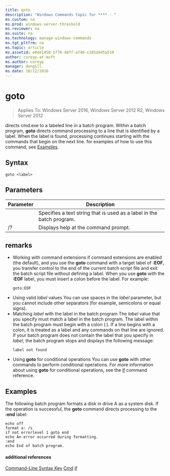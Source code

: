 ```yaml
---
title: goto
description: "Windows Commands topic for **** - "
ms.custom: na
ms.prod: windows-server-threshold
ms.reviewer: na
ms.suite: na
ms.technology: manage-windows-commands
ms.tgt_pltfrm: na
ms.topic: article
ms.assetid: e0de1458-1f78-48ff-a746-c285a945a510
author: coreyp-at-msft
ms.author: coreyp
manager: dongill
ms.date: 10/12/2016
---
```

# goto

>Applies To: Windows Server 2016, Windows Server 2012 R2, Windows Server 2012

directs cmd.exe to a labeled line in a batch program. Within a batch program, **goto** directs command processing to a line that is identified by a label. When the label is found, processing continues starting with the commands that begin on the next line.
for examples of how to use this command, see [Examples](#BKMK_examples).
## Syntax
```
goto <label> 
```
## Parameters
|Parameter|Description|
|-------|--------|
|<label>|Specifies a text string that is used as a label in the batch program.|
|/?|Displays help at the command prompt.|
## remarks
-   Working with command extensions
    if command extensions are enabled (the default), and you use the **goto** command with a target label of **:EOF**, you transfer control to the end of the current batch script file and exit the batch script file without defining a label. When you use **goto** with the **:EOF** label, you must insert a colon before the label. For example:
    ```
    goto:EOF
    ```
-   Using valid *label* values
    You can use spaces in the *label* parameter, but you cannot include other separators (for example, semicolons or equal signs).
-   Matching *label* with the label in the batch program
    The *label* value that you specify must match a label in the batch program. The label within the batch program must begin with a colon (:). If a line begins with a colon, it is treated as a label and any commands on that line are ignored. If your batch program does not contain the label that you specify in *label*, the batch program stops and displays the following message:
    ```
    label not found
    ```
-   Using **goto** for conditional operations
    You can use **goto** with other commands to perform conditional operations. For more information about using **goto** for conditional operations, see the [if](if.md) command reference.
## <a name="BKMK_examples"></a>Examples
The following batch program formats a disk in drive A as a system disk. If the operation is successful, the **goto** command directs processing to the **:end** label:
```
echo off
format a: /s
if not errorlevel 1 goto end
echo An error occurred during formatting.
:end
echo End of batch program. 
```
#### additional references
[Command-Line Syntax Key](command-line-syntax-key.md)
[Cmd](Cmd.md)
[if](if.md)
